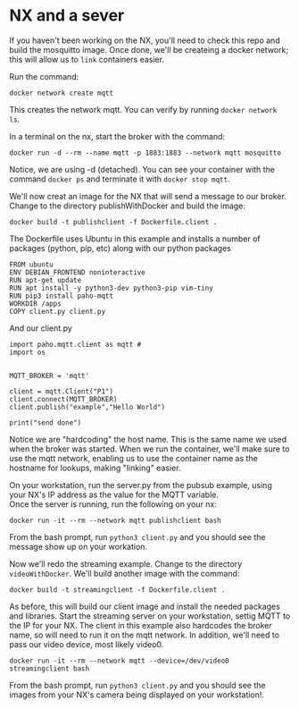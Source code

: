 # NX and a sever



If you haven't been working on the NX, you'll need to check this repo and build the mosquitto image.  Once done, we'll be createing a docker network; this will allow us to `link` containers easier.

Run the command:
```
docker network create mqtt
```
This creates the network mqtt.  You can verify by running `docker network ls`.

In a terminal on the nx, start the broker with the command:
```
docker run -d --rm --name mqtt -p 1883:1883 --network mqtt mosquitto
```
Notice, we are using -d (detached).  You can see your container with the command `docker ps` and terminate it with `docker stop mqtt`.

We'll now creat an image for the NX that will send a message to our broker.  Change to the directory publishWithDocker and build the image:
```
docker build -t publishclient -f Dockerfile.client .
```
The Dockerfile uses Ubuntu in this example and installs a number of packages (python, pip, etc) along with our python packages 
```
FROM ubuntu
ENV DEBIAN_FRONTEND noninteractive
RUN apt-get update
RUN apt install -y python3-dev python3-pip vim-tiny
RUN pip3 install paho-mqtt
WORKDIR /apps
COPY client.py client.py
```
And our client.py
```
import paho.mqtt.client as mqtt #
import os


MQTT_BROKER = 'mqtt'

client = mqtt.Client("P1") 
client.connect(MQTT_BROKER) 
client.publish("example","Hello World")

print("send done")
```
Notice we are "hardcoding" the host name.  This is the same name we used when the broker was started.  When we run the container, we'll make sure to use the mqtt network, enabling us to use the container name as the hostname for lookups, making "linking" easier.

On your workstation, run the server.py from the pubsub example, using your NX's IP address as the value for the MQTT variable.  
Once the server is running, run the following on your nx:
```
docker run -it --rm --network mqtt publishclient bash
```
From the bash prompt, run `python3 client.py` and you should see the message show up on your workation.



Now we'll redo the streaming example.  Change to the directory `videoWithDocker`.  We'll build another image with the command:
``` 
docker build -t streamingclient -f Dockerfile.client .
```
As before, this will build our client image and install the needed packages and libraries.  Start the streaming server on your workstation, settig MQTT to the IP for your NX.  The client in this example also hardcodes the broker name, so will need to run it on the mqtt network.  In addition, we'll need to pass our video device, most likely video0.  
```
docker run -it --rm --network mqtt --device=/dev/video0 streamingclient bash
```
From the bash prompt, run `python3 client.py` and you should see the images from your NX's camera being displayed on your workstation!.
